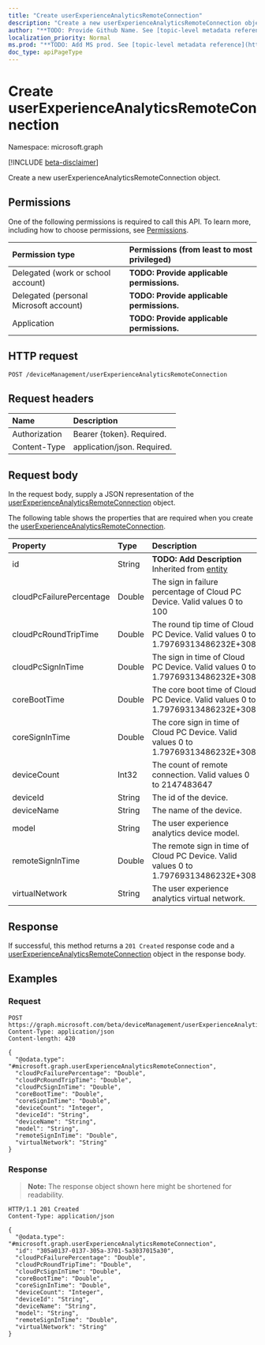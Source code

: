 ```yaml
---
title: "Create userExperienceAnalyticsRemoteConnection"
description: "Create a new userExperienceAnalyticsRemoteConnection object."
author: "**TODO: Provide Github Name. See [topic-level metadata reference](https://msgo.azurewebsites.net/add/document/guidelines/metadata.html#topic-level-metadata)**"
localization_priority: Normal
ms.prod: "**TODO: Add MS prod. See [topic-level metadata reference](https://msgo.azurewebsites.net/add/document/guidelines/metadata.html#topic-level-metadata)**"
doc_type: apiPageType
---
```


# Create userExperienceAnalyticsRemoteConnection
Namespace: microsoft.graph

[!INCLUDE [beta-disclaimer](../../includes/beta-disclaimer.md)]

Create a new userExperienceAnalyticsRemoteConnection object.

## Permissions
One of the following permissions is required to call this API. To learn more, including how to choose permissions, see [Permissions](/graph/permissions-reference).

|Permission type|Permissions (from least to most privileged)|
|:---|:---|
|Delegated (work or school account)|**TODO: Provide applicable permissions.**|
|Delegated (personal Microsoft account)|**TODO: Provide applicable permissions.**|
|Application|**TODO: Provide applicable permissions.**|

## HTTP request

<!-- {
  "blockType": "ignored"
}
-->
``` http
POST /deviceManagement/userExperienceAnalyticsRemoteConnection
```

## Request headers
|Name|Description|
|:---|:---|
|Authorization|Bearer {token}. Required.|
|Content-Type|application/json. Required.|

## Request body
In the request body, supply a JSON representation of the [userExperienceAnalyticsRemoteConnection](../resources/userexperienceanalyticsremoteconnection.md) object.

The following table shows the properties that are required when you create the [userExperienceAnalyticsRemoteConnection](../resources/userexperienceanalyticsremoteconnection.md).

|Property|Type|Description|
|:---|:---|:---|
|id|String|**TODO: Add Description** Inherited from [entity](../resources/entity.md)|
|cloudPcFailurePercentage|Double|The sign in failure percentage of Cloud PC Device. Valid values 0 to 100|
|cloudPcRoundTripTime|Double|The round tip time of Cloud PC Device. Valid values 0 to 1.79769313486232E+308|
|cloudPcSignInTime|Double|The sign in time of Cloud PC Device. Valid values 0 to 1.79769313486232E+308|
|coreBootTime|Double|The core boot time of Cloud PC Device. Valid values 0 to 1.79769313486232E+308|
|coreSignInTime|Double|The core sign in time of Cloud PC Device. Valid values 0 to 1.79769313486232E+308|
|deviceCount|Int32|The count of remote connection. Valid values 0 to 2147483647|
|deviceId|String|The id of the device.|
|deviceName|String|The name of the device.|
|model|String|The user experience analytics device model.|
|remoteSignInTime|Double|The remote sign in time of Cloud PC Device. Valid values 0 to 1.79769313486232E+308|
|virtualNetwork|String|The user experience analytics virtual network.|



## Response

If successful, this method returns a `201 Created` response code and a [userExperienceAnalyticsRemoteConnection](../resources/userexperienceanalyticsremoteconnection.md) object in the response body.

## Examples

### Request
<!-- {
  "blockType": "request",
  "name": "create_userexperienceanalyticsremoteconnection_from_"
}
-->
``` http
POST https://graph.microsoft.com/beta/deviceManagement/userExperienceAnalyticsRemoteConnection
Content-Type: application/json
Content-length: 420

{
  "@odata.type": "#microsoft.graph.userExperienceAnalyticsRemoteConnection",
  "cloudPcFailurePercentage": "Double",
  "cloudPcRoundTripTime": "Double",
  "cloudPcSignInTime": "Double",
  "coreBootTime": "Double",
  "coreSignInTime": "Double",
  "deviceCount": "Integer",
  "deviceId": "String",
  "deviceName": "String",
  "model": "String",
  "remoteSignInTime": "Double",
  "virtualNetwork": "String"
}
```


### Response
>**Note:** The response object shown here might be shortened for readability.
<!-- {
  "blockType": "response",
  "truncated": true,
  "@odata.type": "microsoft.graph.userExperienceAnalyticsRemoteConnection"
}
-->
``` http
HTTP/1.1 201 Created
Content-Type: application/json

{
  "@odata.type": "#microsoft.graph.userExperienceAnalyticsRemoteConnection",
  "id": "305a0137-0137-305a-3701-5a3037015a30",
  "cloudPcFailurePercentage": "Double",
  "cloudPcRoundTripTime": "Double",
  "cloudPcSignInTime": "Double",
  "coreBootTime": "Double",
  "coreSignInTime": "Double",
  "deviceCount": "Integer",
  "deviceId": "String",
  "deviceName": "String",
  "model": "String",
  "remoteSignInTime": "Double",
  "virtualNetwork": "String"
}
```

